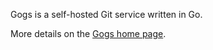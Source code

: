 Gogs is a self-hosted Git service written in Go.

More details on the <a href="http://gogs.io/" target="gogs">Gogs home page</a>.
